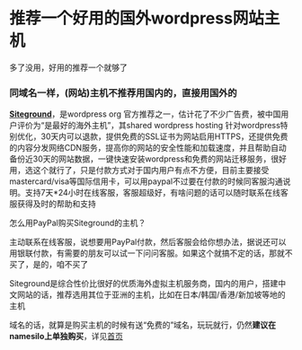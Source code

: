 # 推荐一个好用的国外wordpress网站主机
多了没用，好用的推荐一个就够了
### 同域名一样，(网站)主机不推荐用国内的，直接用国外的

**[Siteground](https://www.siteground.com/go/wpzhuji)**，是wordpress org 官方推荐之一，估计花了不少广告费，被中国用户评价为“是最好的海外主机”，其shared wordpress hosting 针对wordpress特别优化，30天内可以退款，提供免费的SSL证书为网站启用HTTPS，还提供免费的内容分发网络CDN服务，提高你的网站的安全性能和加载速度，并且帮助自动备份近30天的网站数据，一键快速安装wordpress和免费的网站迁移服务，很好用，选这个就行了，只是付款方式对于国内用户有点不方便，目前主要接受mastercard/visa等国际信用卡，可以用paypal不过要在付款的时候同客服沟通说明。支持7天*24小时在线客服，客服超级好，有啥问题的话可以随时联系在线客服获得及时的帮助和支持

怎么用PayPal购买Siteground的主机？

主动联系在线客服，说想要用PayPal付款，然后客服会给你想办法，据说还可以用银联付款，有需要的朋友可以试一下问问客服。如果这个就搞不定的话，那就不买了，是的，咱不买了

Siteground是综合性价比很好的优质海外虚拟主机服务商，国内的用户，搭建中文网站的话，推荐选用其位于亚洲的主机，比如在日本/韩国/香港/新加坡等地的主机

域名的话，就算是购买主机的时候有送“免费的”域名，玩玩就行，仍然**建议在namesilo上单独购买**，详见[首页](https://bylog.github.io)
